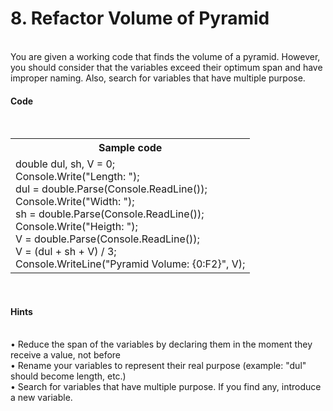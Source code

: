 <h1>8.	Refactor Volume of Pyramid </h1>
</br>
You are given a working code that finds the volume of a pyramid. However, you should consider that the variables exceed their optimum span and have improper naming. Also, search for variables that have multiple purpose.
</br>
<h4>Code</h4>
</br>
<table>
	<tr>
		<th>Sample code</th>
	</tr>
	<tr>
		<td>
			double dul, sh, V = 0;</br>
			Console.Write("Length: ");</br>
			dul = double.Parse(Console.ReadLine());</br>
			Console.Write("Width: ");</br>
			sh = double.Parse(Console.ReadLine());</br>
			Console.Write("Heigth: ");</br>
			V = double.Parse(Console.ReadLine());</br>
			V = (dul + sh + V) / 3;</br>
			Console.WriteLine("Pyramid Volume: {0:F2}", V);</br>
		</td>
	</tr>
</table>

</br>
<h4>Hints</h4>
</br>
•	Reduce the span of the variables by declaring them in the moment they receive a value, not before</br>
•	Rename your variables to represent their real purpose (example: "dul" should become length, etc.)</br>
•	Search for variables that have multiple purpose. If you find any, introduce a new variable.

